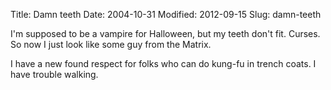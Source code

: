 Title: Damn teeth
Date: 2004-10-31
Modified: 2012-09-15
Slug: damn-teeth

I'm supposed to be a vampire for Halloween, but my teeth don't fit. Curses.
So now I just look like some guy from the Matrix.

I have a new found respect for folks who can do kung-fu in trench coats. I have trouble walking.
